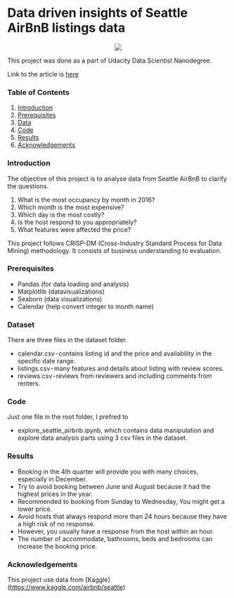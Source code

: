 # Data driven insights of Seattle AirBnB listings data
<p align="center">
  <img src="https://miro.medium.com/max/1400/1*-G93YyAeZLYLWNHKPqe9Tw.jpeg">
</p>

This project was done as a part of Udacity Data Scientist Nanodegree.

Link to the article is [here](https://medium.com/@chalothorn.cha/plan-a-trip-to-seattle-at-a-low-price-by-using-seattle-airbnb-3972d441b572)

### Table of Contents
1. [Introduction](#introduction)
2. [Prerequisites](#prerequisites)
3. [Data](#data)
4. [Code](#running)
5. [Results](#results)
6. [Acknowledgements](#acknowledgements)

### Introduction<a name="introduction"></a>

The objective of this project is to analyse data from Seattle AirBnB to clarify the questions.

1. What is the most occupancy by month in 2016?
2. Which month is the most expensive?
3. Which day is the most costly?
4. Is the host respond to you appropriately?
5. What features were affected the price?

This project follows CRISP-DM (Cross-Industry Standard Process for Data Mining) methodology. It consists of business understanding to evaluation.


### Prerequisites<a name="prerequisites"></a>

- Pandas (for data loading and analysis)
- Matplotlib (datavisualizations)
- Seaborn (data visualizations)
- Calendar (help convert integer to month name)


### Dataset<a name="data"></a>
There are three files in the dataset folder.
- calendar.csv - contains listing id and the price and availability in the specific date range.
- listings.csv - many features and details about listing with review scores.
- reviews.csv - reviews from reviewers and including comments from renters.

### Code<a name="running"></a>

Just one file in the root folder, I prefred to
- explore_seattle_airbnb.ipynb, which contains data manipulation and explore data analysis parts using 3 csv files in the dataset.

### Results<a name="results"></a>

- Booking in the 4th quarter will provide you with many choices, especially in December.
- Try to avoid booking between June and August because it had the highest prices in the year.
- Recommended to booking from Sunday to Wednesday, You might get a lower price.
- Avoid hosts that always respond more than 24 hours because they have a high risk of no response.
- However, you usually have a response from the host within an hour.
- The number of accommodate, bathrooms, beds and bedrooms can increase the booking price.
  
### Acknowledgements<a name="acknowledgements"></a>

This project use data from [Kaggle] (https://www.kaggle.com/airbnb/seattle)